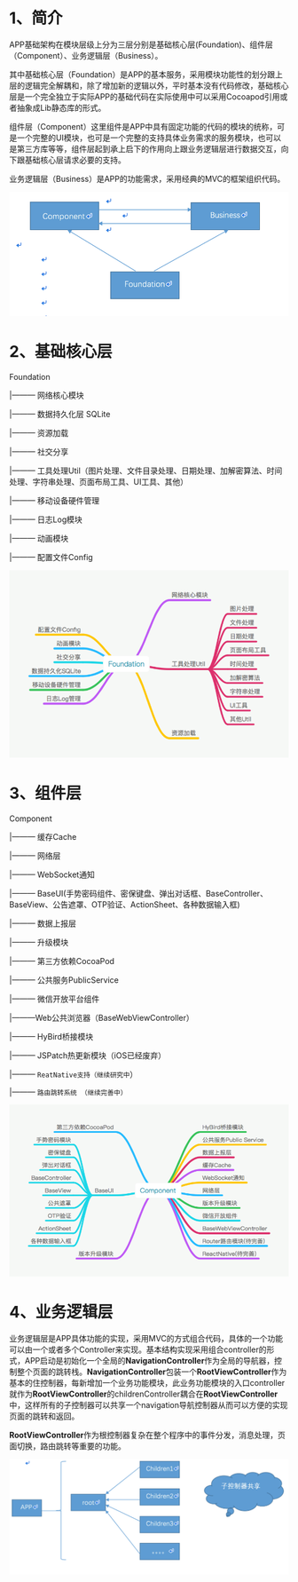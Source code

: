 # 1、简介

APP基础架构在模块层级上分为三层分别是基础核心层(Foundation)、组件层（Component）、业务逻辑层（Business）。

其中基础核心层（Foundation）是APP的基本服务，采用模块功能性的划分跟上层的逻辑完全解耦和，除了增加新的逻辑以外，平时基本没有代码修改，基础核心层是一个完全独立于实际APP的基础代码在实际使用中可以采用Cocoapod引用或者抽象成Lib静态库的形式。

组件层（Component）这里组件是APP中具有固定功能的代码的模块的统称，可是一个完整的UI模块，也可是一个完整的支持具体业务需求的服务模块，也可以是第三方库等等，组件层起到承上启下的作用向上跟业务逻辑层进行数据交互，向下跟基础核心层请求必要的支持。

业务逻辑层（Business）是APP的功能需求，采用经典的MVC的框架组织代码。

![Image text](img-folder/3.png)



# 2、基础核心层

Foundation

|——— 网络核心模块

|——— 数据持久化层 SQLite

|——— 资源加载

|——— 社交分享

|——— 工具处理Util（图片处理、文件目录处理、日期处理、加解密算法、时间处理、字符串处理、页面布局工具、UI工具、其他）

|——— 移动设备硬件管理

|——— 日志Log模块

|——— 动画模块

|——— 配置文件Config

![Image text](img-folder/4.png)



# 3、组件层

Component

|——— 缓存Cache

|——— 网络层

|——— WebSocket通知

|——— BaseUI(手势密码组件、密保键盘、弹出对话框、BaseController、BaseView、公告遮罩、OTP验证、ActionSheet、各种数据输入框)

|——— 数据上报层

|——— 升级模块

|——— 第三方依赖CocoaPod

|——— 公共服务PublicService

|——— 微信开放平台组件

|———Web公共浏览器（BaseWebViewController）

|——— HyBird桥接模块

|——— JSPatch热更新模块（iOS已经废弃）

|——— `ReatNative支持（继续研究中`）

|——— `路由跳转系统 （继续完善中）`

![Image text](img-folder/5.png)



# 4、业务逻辑层

业务逻辑层是APP具体功能的实现，采用MVC的方式组合代码，具体的一个功能可以由一个或者多个Controller来实现。基本结构实现采用组合controller的形式，APP启动是初始化一个全局的**NavigationController**作为全局的导航器，控制整个页面的跳转栈。**NavigationController**包装一个**RootViewController**作为基本的住控制器，每新增加一个业务功能模块，此业务功能模块的入口controller就作为**RootViewController**的childrenController耦合在**RootViewController**中，这样所有的子控制器可以共享一个navigation导航控制器从而可以方便的实现页面的跳转和返回。

**RootViewController**作为根控制器复杂在整个程序中的事件分发，消息处理，页面切换，路由跳转等重要的功能。

![Image text](img-folder/6.png)
